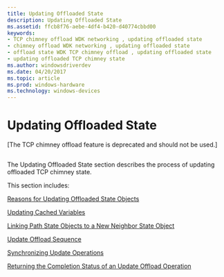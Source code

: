```yaml
---
title: Updating Offloaded State
description: Updating Offloaded State
ms.assetid: ffcb8f76-aebe-4df4-b420-d40774cbbd00
keywords:
- TCP chimney offload WDK networking , updating offloaded state
- chimney offload WDK networking , updating offloaded state
- offload state WDK TCP chimney offload , updating offloaded state
- updating offloaded TCP chimney state
ms.author: windowsdriverdev
ms.date: 04/20/2017
ms.topic: article
ms.prod: windows-hardware
ms.technology: windows-devices
---
```


# Updating Offloaded State


\[The TCP chimney offload feature is deprecated and should not be used.\]

## <a href="" id="ddk-updating-offloaded-state-ng"></a>


The Updating Offloaded State section describes the process of updating offloaded TCP chimney state.

This section includes:

[Reasons for Updating Offloaded State Objects](reasons-for-updating-offloaded-state-objects.md)

[Updating Cached Variables](updating-cached-variables.md)

[Linking Path State Objects to a New Neighbor State Object](linking-path-state-objects-to-a-new-neighbor-state-object.md)

[Update Offload Sequence](update-offload-sequence.md)

[Synchronizing Update Operations](synchronizing-update-operations.md)

[Returning the Completion Status of an Update Offload Operation](returning-the-completion-status-of-an-update-offload-operation.md)

 

 





